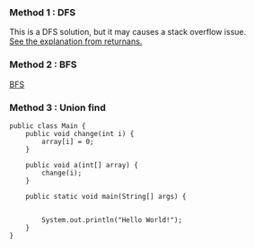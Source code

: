 ### Method 1 : DFS
This is a DFS solution, but it may causes a stack overflow issue. <br  />[See the explanation from returnans.](https://discuss.leetcode.com/topic/17224/a-really-simple-and-readable-c-solution-only-cost-12ms?page=1)
### Method 2 : BFS 
[BFS](https://www.jiuzhang.com/solution/surrounded-regions)
### Method 3 : Union find
    public class Main {
        public void change(int i) {
            array[i] = 0;
        }

        public void a(int[] array) {
            change(i);
        }

        public static void main(String[] args) {


            System.out.println("Hello World!");
        }
    }
